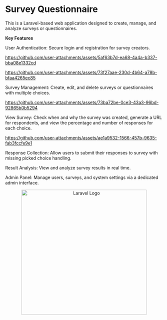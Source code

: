 # **Survey Questionnaire**

This is a Laravel-based web application designed to create, manage, and analyze surveys or questionnaires.

**Key Features**

User Authentication: Secure login and registration for survey creators.

https://github.com/user-attachments/assets/5af63b7d-ea68-4a4a-b337-bba08e1332cd

https://github.com/user-attachments/assets/73f27aae-230d-4b64-a78b-bfaa4265ec85

Survey Management: Create, edit, and delete surveys or questionnaires with multiple choices.

https://github.com/user-attachments/assets/73ba72be-0ce3-43a3-96bd-92865b0b5294

View Survey: Check when and why the survey was created, generate a URL for respondents, and view the percentage and number of responses for each choice.

https://github.com/user-attachments/assets/ae1a9532-1566-457b-9635-fab3fccfe9e1

Response Collection: Allow users to submit their responses to survey with missing picked choice handling.

Result Analysis: View and analyze survey results in real time.

Admin Panel: Manage users, surveys, and system settings via a dedicated admin interface.

<p align="center"><a href="https://laravel.com" target="_blank"><img src="https://raw.githubusercontent.com/laravel/art/master/logo-lockup/5%20SVG/2%20CMYK/1%20Full%20Color/laravel-logolockup-cmyk-red.svg" width="400" alt="Laravel Logo"></a></p>

